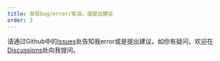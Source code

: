 ```yaml
---
title: 发现bug/error/笔误，或提出建议
order: 3
---
```


请通过Github中的[Issues](https://github.com/rpsychologist/rpsychologist-com/issues)处告知我error或是提出建议。如你有疑问，欢迎在[Discussions](https://github.com/rpsychologist/rpsychologist-com/discussions)处向我提问。